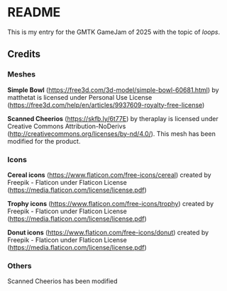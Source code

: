 # README
This is my entry for the GMTK GameJam of 2025 with the topic of *loops*.

## Credits
### Meshes
**Simple Bowl** (https://free3d.com/3d-model/simple-bowl-60681.html) by matthetat is licensed under Personal Use License (https://free3d.com/help/en/articles/9937609-royalty-free-license)

**Scanned Cheerios** (https://skfb.ly/6t77E) by theraplay is licensed under Creative Commons Attribution-NoDerivs (http://creativecommons.org/licenses/by-nd/4.0/). This mesh has been modified for the product.

### Icons
**Cereal icons** (https://www.flaticon.com/free-icons/cereal) created by Freepik - Flaticon under Flaticon License (https://media.flaticon.com/license/license.pdf)

**Trophy icons** (https://www.flaticon.com/free-icons/trophy) created by Freepik - Flaticon under Flaticon License (https://media.flaticon.com/license/license.pdf)

**Donut icons** (https://www.flaticon.com/free-icons/donut) created by Freepik - Flaticon under Flaticon License (https://media.flaticon.com/license/license.pdf)

### Others
Scanned Cheerios has been modified 